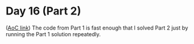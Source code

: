# Day 16 (Part 2)
([AoC link](https://adventofcode.com/2023/day/16))
The code from Part 1 is fast enough that I solved Part 2 just by running the Part 1 solution repeatedly.